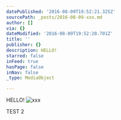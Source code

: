 ```yaml
---
datePublished: '2016-08-09T19:52:21.325Z'
sourcePath: _posts/2016-08-09-xxx.md
author: []
via: {}
dateModified: '2016-08-09T19:52:20.701Z'
title: ''
publisher: {}
description: HELLO!
starred: false
inFeed: true
hasPage: false
inNav: false
_type: MediaObject

---
```

HELLO!
![xxx](https://the-grid-user-content.s3-us-west-2.amazonaws.com/6cd01d2e-1b06-4bd5-91bc-77a96a87c749.jpg)

> 

TEST 2
